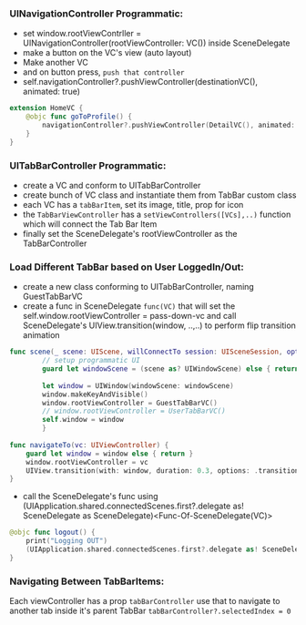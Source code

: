 ### UINavigationController Programmatic:
- set window.rootViewContrller = UINavigationController(rootViewController: VC()) inside SceneDelegate
- make a button on the VC's view (auto layout)
- Make another VC
- and on button press, `push that controller`
- self.navigationController?.pushViewController(destinationVC(), animated: true)

```swift
extension HomeVC {
    @objc func goToProfile() {
        navigationController?.pushViewController(DetailVC(), animated: true)
    }
}
```


### UITabBarController Programmatic:
- create a VC and conform to UITabBarController
- create bunch of  VC class and instantiate them from TabBar custom class
- each VC has a `tabBarItem`, set its image, title, prop for icon
- the `TabBarViewController` has a `setViewControllers([VCs],..)` function which will connect the Tab Bar Item
- finally set the SceneDelegate's rootViewController as the TabBarController

### Load Different TabBar based on User LoggedIn/Out:
- create a new class conforming to UITabBarController, naming GuestTabBarVC
- create a func in SceneDelegate `func(VC)` that will set the self.window.rootViewController = pass-down-vc and call SceneDelegate's UIView.transition(window, ..,..) to perform flip transition animation

```swift
func scene(_ scene: UIScene, willConnectTo session: UISceneSession, options connectionOptions: UIScene.ConnectionOptions) {        
        // setup programmatic UI
        guard let windowScene = (scene as? UIWindowScene) else { return }
        
        let window = UIWindow(windowScene: windowScene)
        window.makeKeyAndVisible()
        window.rootViewController = GuestTabBarVC()
        // window.rootViewController = UserTabBarVC()
        self.window = window
        }
    
func navigateTo(vc: UIViewController) {
    guard let window = window else { return }
    window.rootViewController = vc
    UIView.transition(with: window, duration: 0.3, options: .transitionFlipFromLeft, animations: nil, completion: nil)
}
```

- call the SceneDelegate's func using (UIApplication.shared.connectedScenes.first?.delegate as! SceneDelegate as SceneDelegate)<Func-Of-SceneDelegate(VC)>

```swift
@objc func logout() {
    print("Logging OUT")
    (UIApplication.shared.connectedScenes.first?.delegate as! SceneDelegate as SceneDelegate).navigateTo(vc: GuestTabBarVC())
}
```
### Navigating Between TabBarItems:
Each viewController has a prop `tabBarController` use that to navigate to another tab inside it's parent TabBar
`tabBarController?.selectedIndex = 0`